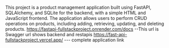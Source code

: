 This project is a product management application built using FastAPI, SQLAlchemy, and SQLite for the backend, with a simple HTML and JavaScript frontend. 
The application allows users to perform CRUD operations on products, including adding, retrieving, updating, and deleting products.
https://fastapi-fullstackproject.onrender.com/docs   --This url is Swagger url shows backend and restapis
https://fast-api-fullstackproject.vercel.app/ --- complete application link

